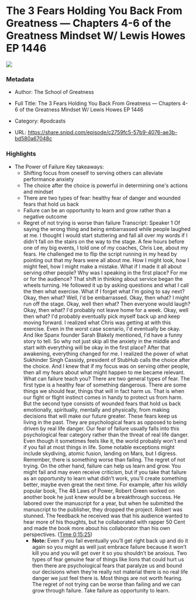 # The 3 Fears Holding You Back From Greatness —  Chapters 4-6 of the Greatness Mindset W/ Lewis Howes EP 1446

![](https://wsrv.nl/?url=https%3A%2F%2Fimage.simplecastcdn.com%2Fimages%2F66a92839-6dce-416e-906d-9362eb76bfed%2F000bc2d0-03f7-4b10-a4a4-c4d687b25002%2F3000x3000%2F451fdbbec0fc179970adc9f7ab2a9fd82921aa5dc5fcd8f07af1223f642a6fe0066d4d173bfb5a5371c1db159f7b9710814d74047a883038e8ccbbb7f960454b.jpg%3Faid%3Drss_feed&w=100&h=100)

### Metadata

- Author: The School of Greatness
- Full Title: The 3 Fears Holding You Back From Greatness —  Chapters 4-6 of the Greatness Mindset W/ Lewis Howes EP 1446
- Category: #podcasts



- URL: https://share.snipd.com/episode/c2759fc5-57b9-4076-ae3b-bd580a67048c

### Highlights

- The Power of Failure
  Key takeaways:
  - Shifting focus from oneself to serving others can alleviate performance anxiety
  - The choice after the choice is powerful in determining one's actions and mindset
  - There are two types of fear: healthy fear of danger and wounded fears that hold us back
  - Failure can be an opportunity to learn and grow rather than a negative outcome
  - Regret of not trying is worse than failure
  Transcript:
  Speaker 1
  Of saying the wrong thing and being embarrassed while people laughed at me. I thought I would start stuttering and fall all over my words if I didn't fall on the stairs on the way to the stage. A few hours before one of my big events, I told one of my coaches, Chris Lee, about my fears. He challenged me to flip the script running in my head by pointing out that my fears were all about me. How I might look, how I might feel, how I might make a mistake. What if I made it all about serving other people? Why was I speaking in the first place? For me or for the audience? That shift in thinking about service began the wheels turning. He followed it up by asking questions and what I call the then what exercise. What if I forget what I'm going to say next? Okay, then what? Well, I'd be embarrassed. Okay, then what? I might run off the stage. Okay, well then what? Then everyone would laugh? Okay, then what? I'd probably not leave home for a week. Okay, well then what? I'd probably eventually pick myself back up and keep moving forward. I realized what Chris was getting at with this exercise. Even in the worst case scenario, I'd eventually be okay. And like Spanx founder Sarah Blakely mentioned, I'd have a funny story to tell. So why not just skip all the anxiety in the middle and start with everything will be okay in the first place? After that awakening, everything changed for me. I realized the power of what Sukhinder Singh Cassidy, president of StubHub calls the choice after the choice. And I knew that if my focus was on serving other people, then all my fears about what might happen to me became relevant. What can failure teach you? There are two general types of fear. The first type is a healthy fear of something dangerous. There are some things we should fear, things that will in fact harm us. That is when our fight or flight instinct comes in handy to protect us from harm. But the second type consists of wounded fears that hold us back emotionally, spiritually, mentally and physically, from making decisions that will make our future greater. These fears keep us living in the past. They are psychological fears as opposed to being driven by real life danger. Our fear of failure usually falls into this psychological fear category rather than the threat of real life danger. Even though it sometimes feels like it, the world probably won't end if you fail at most things in life. Some notable exceptions might include skydiving, atomic fusion, landing on Mars, but I digress. Remember, there is something worse than failing. The regret of not trying. On the other hand, failure can help us learn and grow. You might fail and may even receive criticism, but if you take that failure as an opportunity to learn what didn't work, you'll create something better, maybe even great the next time. For example, after his wildly popular book, The 48 Laws of Power, Robert Green worked on another book he just knew would be a breakthrough success. He labored over the manuscript for a year, but when he submitted the manuscript to the publisher, they dropped the project. Robert was stunned. The feedback he received was that his audience wanted to hear more of his thoughts, but he collaborated with rapper 50 Cent and made the book more about his collaborator than his own perspectives. ([Time 0:15:25](https://share.snipd.com/snip/0d5f72f2-678b-4fb6-a1ac-86198bc0597f))
    - **Note:** Even if you fail eventually you’ll get right back up and do it again so you might as well just embrace failure because it won’t kill you and you will get over it so you shouldn’t be anxious. Two types of fear genuine fear of things like lions that could hurt us then there are psychological fears that paralyze us and bound our decisions when they’re really not material there is no real life danger we just feel there is. Most things are not worth fearing. The regret of not trying can be worse than failing and we can grow through failure. Take failure as opportunity to learn.
